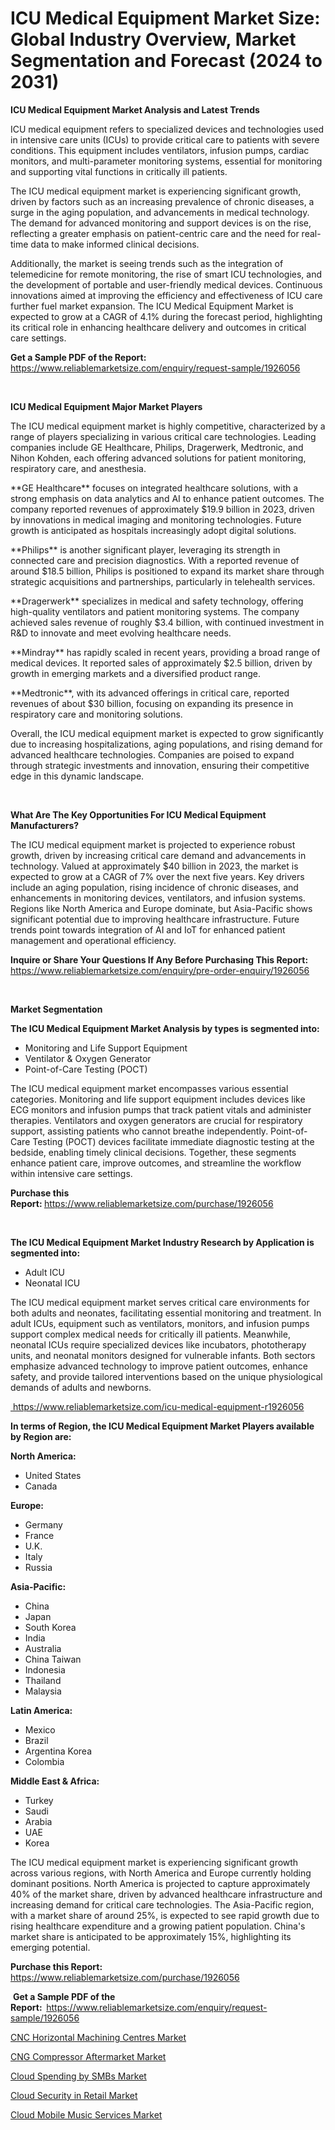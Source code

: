 <p><h1>ICU Medical Equipment Market Size: Global Industry Overview, Market Segmentation and Forecast (2024 to 2031)</h1></p><p><strong>ICU Medical Equipment Market Analysis and Latest Trends</strong></p>
<p><p>ICU medical equipment refers to specialized devices and technologies used in intensive care units (ICUs) to provide critical care to patients with severe conditions. This equipment includes ventilators, infusion pumps, cardiac monitors, and multi-parameter monitoring systems, essential for monitoring and supporting vital functions in critically ill patients.</p><p>The ICU medical equipment market is experiencing significant growth, driven by factors such as an increasing prevalence of chronic diseases, a surge in the aging population, and advancements in medical technology. The demand for advanced monitoring and support devices is on the rise, reflecting a greater emphasis on patient-centric care and the need for real-time data to make informed clinical decisions.</p><p>Additionally, the market is seeing trends such as the integration of telemedicine for remote monitoring, the rise of smart ICU technologies, and the development of portable and user-friendly medical devices. Continuous innovations aimed at improving the efficiency and effectiveness of ICU care further fuel market expansion. The ICU Medical Equipment Market is expected to grow at a CAGR of 4.1% during the forecast period, highlighting its critical role in enhancing healthcare delivery and outcomes in critical care settings.</p></p>
<p><strong>Get a Sample PDF of the Report:&nbsp;</strong> <a href="https://www.reliablemarketsize.com/enquiry/request-sample/1926056?utm_campaign=1286&utm_medium=2&utm_source=Github&utm_content=ia&utm_term=25102024&utm_id=icu-medical-equipment">https://www.reliablemarketsize.com/enquiry/request-sample/1926056</a></p>
<p>&nbsp;</p>
<p><strong>ICU Medical Equipment Major Market Players</strong></p>
<p><p>The ICU medical equipment market is highly competitive, characterized by a range of players specializing in various critical care technologies. Leading companies include GE Healthcare, Philips, Dragerwerk, Medtronic, and Nihon Kohden, each offering advanced solutions for patient monitoring, respiratory care, and anesthesia.</p><p>**GE Healthcare** focuses on integrated healthcare solutions, with a strong emphasis on data analytics and AI to enhance patient outcomes. The company reported revenues of approximately $19.9 billion in 2023, driven by innovations in medical imaging and monitoring technologies. Future growth is anticipated as hospitals increasingly adopt digital solutions.</p><p>**Philips** is another significant player, leveraging its strength in connected care and precision diagnostics. With a reported revenue of around $18.5 billion, Philips is positioned to expand its market share through strategic acquisitions and partnerships, particularly in telehealth services.</p><p>**Dragerwerk** specializes in medical and safety technology, offering high-quality ventilators and patient monitoring systems. The company achieved sales revenue of roughly $3.4 billion, with continued investment in R&D to innovate and meet evolving healthcare needs.</p><p>**Mindray** has rapidly scaled in recent years, providing a broad range of medical devices. It reported sales of approximately $2.5 billion, driven by growth in emerging markets and a diversified product range.</p><p>**Medtronic**, with its advanced offerings in critical care, reported revenues of about $30 billion, focusing on expanding its presence in respiratory care and monitoring solutions.</p><p>Overall, the ICU medical equipment market is expected to grow significantly due to increasing hospitalizations, aging populations, and rising demand for advanced healthcare technologies. Companies are poised to expand through strategic investments and innovation, ensuring their competitive edge in this dynamic landscape.</p></p>
<p>&nbsp;</p>
<p><strong>What Are The Key Opportunities For ICU Medical Equipment Manufacturers?</strong></p>
<p><p>The ICU medical equipment market is projected to experience robust growth, driven by increasing critical care demand and advancements in technology. Valued at approximately $40 billion in 2023, the market is expected to grow at a CAGR of 7% over the next five years. Key drivers include an aging population, rising incidence of chronic diseases, and enhancements in monitoring devices, ventilators, and infusion systems. Regions like North America and Europe dominate, but Asia-Pacific shows significant potential due to improving healthcare infrastructure. Future trends point towards integration of AI and IoT for enhanced patient management and operational efficiency.</p></p>
<p><strong>Inquire or Share Your Questions If Any Before Purchasing This Report:</strong> <a href="https://www.reliablemarketsize.com/enquiry/pre-order-enquiry/1926056?utm_campaign=1286&utm_medium=2&utm_source=Github&utm_content=ia&utm_term=25102024&utm_id=icu-medical-equipment">https://www.reliablemarketsize.com/enquiry/pre-order-enquiry/1926056</a></p>
<p>&nbsp;</p>
<p><strong>Market Segmentation</strong></p>
<p><strong>The ICU Medical Equipment Market Analysis by types is segmented into:</strong></p>
<p><ul><li>Monitoring and Life Support Equipment</li><li>Ventilator & Oxygen Generator</li><li>Point-of-Care Testing (POCT)</li></ul></p>
<p><p>The ICU medical equipment market encompasses various essential categories. Monitoring and life support equipment includes devices like ECG monitors and infusion pumps that track patient vitals and administer therapies. Ventilators and oxygen generators are crucial for respiratory support, assisting patients who cannot breathe independently. Point-of-Care Testing (POCT) devices facilitate immediate diagnostic testing at the bedside, enabling timely clinical decisions. Together, these segments enhance patient care, improve outcomes, and streamline the workflow within intensive care settings.</p></p>
<p><strong>Purchase this Report:&nbsp;</strong><a href="https://www.reliablemarketsize.com/purchase/1926056?utm_campaign=1286&utm_medium=2&utm_source=Github&utm_content=ia&utm_term=25102024&utm_id=icu-medical-equipment">https://www.reliablemarketsize.com/purchase/1926056</a></p>
<p>&nbsp;</p>
<p><strong>The ICU Medical Equipment Market Industry Research by Application is segmented into:</strong></p>
<p><ul><li>Adult ICU</li><li>Neonatal ICU</li></ul></p>
<p><p>The ICU medical equipment market serves critical care environments for both adults and neonates, facilitating essential monitoring and treatment. In adult ICUs, equipment such as ventilators, monitors, and infusion pumps support complex medical needs for critically ill patients. Meanwhile, neonatal ICUs require specialized devices like incubators, phototherapy units, and neonatal monitors designed for vulnerable infants. Both sectors emphasize advanced technology to improve patient outcomes, enhance safety, and provide tailored interventions based on the unique physiological demands of adults and newborns.</p></p>
<p><a href="https://www.reliablemarketsize.com/icu-medical-equipment-r1926056?utm_campaign=1286&utm_medium=2&utm_source=Github&utm_content=ia&utm_term=25102024&utm_id=icu-medical-equipment">&nbsp;https://www.reliablemarketsize.com/icu-medical-equipment-r1926056</a></p>
<p><strong>In terms of Region, the ICU Medical Equipment Market Players available by Region are:</strong></p>
<p>
    <p> <strong> North America: </strong>
        <ul>
            <li>United States</li>
            <li>Canada</li>
        </ul>
        </p> 
    <p> <strong> Europe: </strong>
        <ul>
            <li>Germany</li>
            <li>France</li>
            <li>U.K.</li>
            <li>Italy</li>
            <li>Russia</li>
        </ul>
        </p> 
    <p> <strong> Asia-Pacific: </strong>
        <ul>
            <li>China</li>
            <li>Japan</li>
            <li>South Korea</li>
            <li>India</li>
            <li>Australia</li>
            <li>China Taiwan</li>
            <li>Indonesia</li>
            <li>Thailand</li>
            <li>Malaysia</li>
        </ul>
        </p> 
    <p> <strong> Latin America: </strong>
        <ul>
            <li>Mexico</li>
            <li>Brazil</li>
            <li>Argentina Korea</li>
            <li>Colombia</li>
        </ul>
        </p> 
    <p> <strong> Middle East & Africa: </strong>
        <ul>
            <li>Turkey</li>
            <li>Saudi</li>
            <li>Arabia</li>
            <li>UAE</li>
            <li>Korea</li>
        </ul>
    </p>
    </p>
<p><p>The ICU medical equipment market is experiencing significant growth across various regions, with North America and Europe currently holding dominant positions. North America is projected to capture approximately 40% of the market share, driven by advanced healthcare infrastructure and increasing demand for critical care technologies. The Asia-Pacific region, with a market share of around 25%, is expected to see rapid growth due to rising healthcare expenditure and a growing patient population. China's market share is anticipated to be approximately 15%, highlighting its emerging potential.</p></p>
<p><strong>Purchase this Report: </strong><a href="https://www.reliablemarketsize.com/purchase/1926056?utm_campaign=1286&utm_medium=2&utm_source=Github&utm_content=ia&utm_term=25102024&utm_id=icu-medical-equipment">https://www.reliablemarketsize.com/purchase/1926056</a></p>
<p>&nbsp;<strong>Get a Sample PDF of the Report:&nbsp;&nbsp;</strong><a href="https://www.reliablemarketsize.com/enquiry/request-sample/1926056?utm_campaign=1286&utm_medium=2&utm_source=Github&utm_content=ia&utm_term=25102024&utm_id=icu-medical-equipment">https://www.reliablemarketsize.com/enquiry/request-sample/1926056</a></p>
<p><strong></strong></p>
<p><p><a href="https://www.linkedin.com/pulse/cnc-horizontal-machining-centres-market-global-regional-analysis-y3cjf?utm_campaign=1286&utm_medium=2&utm_source=Github&utm_content=ia&utm_term=25102024&utm_id=icu-medical-equipment">CNC Horizontal Machining Centres Market</a></p><p><a href="https://www.linkedin.com/pulse/cng-compressor-aftermarket-market-global-regional-analysis-ki2yf?utm_campaign=1286&utm_medium=2&utm_source=Github&utm_content=ia&utm_term=25102024&utm_id=icu-medical-equipment">CNG Compressor Aftermarket Market</a></p><p><a href="https://www.linkedin.com/pulse/cloud-spending-smbs-market-emerging-trends-future-prospects-g9q3f?utm_campaign=1286&utm_medium=2&utm_source=Github&utm_content=ia&utm_term=25102024&utm_id=icu-medical-equipment">Cloud Spending by SMBs Market</a></p><p><a href="https://www.linkedin.com/pulse/comprehensive-cloud-security-retail-market-report-segmentation-jvzwf?utm_campaign=1286&utm_medium=2&utm_source=Github&utm_content=ia&utm_term=25102024&utm_id=icu-medical-equipment">Cloud Security in Retail Market</a></p><p><a href="https://www.linkedin.com/pulse/navigating-global-cloud-mobile-music-services-market-from-trends-mushf?utm_campaign=1286&utm_medium=2&utm_source=Github&utm_content=ia&utm_term=25102024&utm_id=icu-medical-equipment">Cloud Mobile Music Services Market</a></p></p>